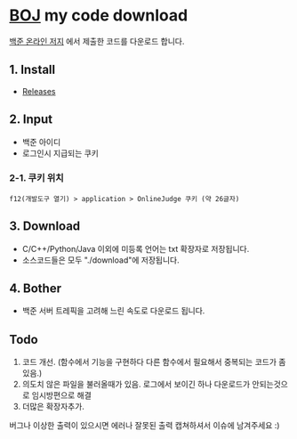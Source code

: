 <h1><a href="https://www.acmicpc.net/">BOJ</a> my code download</h1>

[백준 온라인 저지](https://www.acmicpc.net/) 에서 제출한 코드를 다운로드 합니다.

## 1. Install
* [Releases](https://github.com/l050101/boj_mycode_downloader/releases)

## 2. Input
  * 백준 아이디
  * 로그인시 지급되는 쿠키
  ### 2-1. 쿠키 위치
    f12(개발도구 열기) > application > OnlineJudge 쿠키 (약 26글자)
  
## 3. Download
* C/C++/Python/Java 이외에 미등록 언어는 txt 확장자로 저장됩니다.
* 소스코드들은 모두 "./download"에 저장됩니다.

## 4. Bother
  * 백준 서버 트레픽을 고려해 느린 속도로 다운로드 됩니다. 

## Todo
  1. 코드 개선. (함수에서 기능을 구현하다 다른 함수에서 필요해서 중복되는 코드가 좀 있음.)
  2. 의도치 않은 파일을 불러올때가 있음. 로그에서 보이긴 하나 다운로드가 안되는것으로 임시방편으로 해결
  3. 더많은 확장자추가.
  
버그나 이상한 출력이 있으시면 에러나 잘못된 출력 캡쳐하셔서 이슈에 남겨주세요 :)
